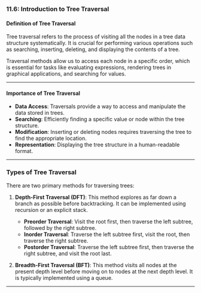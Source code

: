 ﻿### 11.6: Introduction to Tree Traversal

#### Definition of Tree Traversal

Tree traversal refers to the process of visiting all the nodes in a tree data structure systematically. It is crucial for performing various operations such as searching, inserting, deleting, and displaying the contents of a tree. 

Traversal methods allow us to access each node in a specific order, which is essential for tasks like evaluating expressions, rendering trees in graphical applications, and searching for values.

---

#### Importance of Tree Traversal

- **Data Access**: Traversals provide a way to access and manipulate the data stored in trees.
- **Searching**: Efficiently finding a specific value or node within the tree structure.
- **Modification**: Inserting or deleting nodes requires traversing the tree to find the appropriate location.
- **Representation**: Displaying the tree structure in a human-readable format.

---

### Types of Tree Traversal

There are two primary methods for traversing trees:

1. **Depth-First Traversal (DFT)**: This method explores as far down a branch as possible before backtracking. It can be implemented using recursion or an explicit stack.
   - **Preorder Traversal**: Visit the root first, then traverse the left subtree, followed by the right subtree.
   - **Inorder Traversal**: Traverse the left subtree first, visit the root, then traverse the right subtree.
   - **Postorder Traversal**: Traverse the left subtree first, then traverse the right subtree, and visit the root last.

2. **Breadth-First Traversal (BFT)**: This method visits all nodes at the present depth level before moving on to nodes at the next depth level. It is typically implemented using a queue.

---